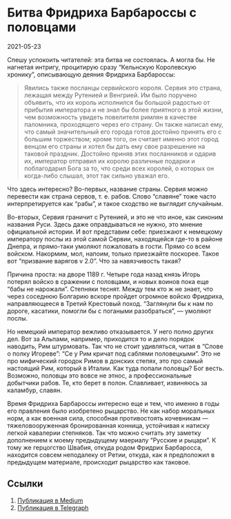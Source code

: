 # Битва Фридриха Барбароссы с половцами


<p class="text-end time-holder"><time>2021-05-23</time></p>





Спешу успокоить читателей: эта битва не состоялась. А могла бы. Не
нагнетая интригу, процитирую сразу “Кельнскую Королевскую хронику”,
описывающую деяния Фридриха Барбароссы:

> Явились также посланцы сервийского короля. Сервия это страна,
> лежащая между Рутенией и Венгрией. Им было поручено объявить, что их
> король исполнился бы большой радостью от прибытия императора и не
> знал бы более приятного в этой жизни, чем возможность увидеть
> повелителя римлян в качестве паломника, проходящего через его
> страну. Он также написал ему, что самый значительный его города
> готов достойно принять его с большим торжеством; кроме того, он
> считает именно этот город венцом его страны и хотел бы дать ему свое
> разрешение на таковой праздник. Достойно приняв этих посланников и
> одарив их, император отправил их королю различные подарки и
> поблагодарил Бога за то, что среди всех королей, о которых он
> когда-либо слышал, этот так сильно уважал его.

Что здесь интересно? Во-первых, название страны. Сервия можно перевести
как страна сервов, т. е. рабов. Слово “славяне” тоже часто
интерпретируется как “рабы”, и такое сходство не выглядит случайным.

Во-вторых, Сервия граничит с Рутенией, и это не что иное, как синоним
названия Руси. Здесь даже оправдываться не нужно, это мнение
официальной истории. И вот представим себе: приезжают к немецкому
императору послы из этой самой Сервии, находящейся где-то в районе
Днепра, и прямо-таки умоляют пожаловать в гости. Прямо со всем войском.
Накормим, мол, напоим, только приезжайте поскорее. Такое вот “призвание
варягов v 2.0”. Что за навязчивость такая?

Причина проста: на дворе 1189 г. Четыре года назад князь Игорь потерял
войско в сражении с половцами, и новых воинов пока еще “бабы не
нарожали”. Степняки теснят. Между тем кто ж не знает, что через
соседнюю Болгарию вскоре пройдет огромное войско Фридриха,
направляющееся в Третий Крестовый поход. “Заглянули бы к нам по дороге,
касатики, помогли бы с погаными разобраться”, — умоляют послы.

Но немецкий император вежливо отказывается. У него полно других дел.
Вот за Альпами, например, приходится то и дело порядок наводить, Рим
штурмовать. Так что не стоит удивляться, читая в “Слове о полку
Игореве”: “Се у Рим кричат под саблями половецкыми”. Это не про
мифический городок Римов в донских степях, это про самый настоящий Рим,
который в Италии. Как туда попали половцы? Бог весть. Возможно, половцы
это вовсе не этнос, а профессиональные добытчики рабов. Те, кто берет в
полон. Славливает, извиняюсь за каламбур, славян.

Время Фридриха Барбароссы интересно еще и тем, что именно в годы его
правления было изобретено рыцарство. Не как набор моральных норм, а как
военная сила, способная противостоять кочевникам — тяжеловооруженная
бронированная конница, устойчивая к натиску легкой кавалерии степняков.
Так что можно считать эту заметку дополнением к моему предыдущему
маериалу “Русские и рыцари”. К тому же герцогство Швабия, откуда родом
Фридрих Барбаросса, находится совсем неподалеку от Ретии, откуда, как я
предположил в предыдущем материале, происходит рыцарство как таковое.




## Ссылки

1. [Публикация в Medium](https://yababay.medium.com/битва-фридриха-барбароссы-с-половцами-d964d7f75c0d)
1. [Публикация в Telegraph](https://telegra.ph/Bitva-Fridriha-Barbarossy-s-polovcami-05-23)

